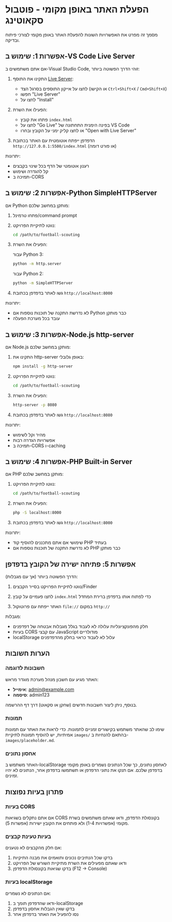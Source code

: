 # הפעלת האתר באופן מקומי - פוטבול סקאוטינג

מסמך זה מפרט את האפשרויות השונות להפעלת האתר באופן מקומי לצורכי פיתוח ובדיקה.

## אפשרות 1: שימוש ב-VS Code Live Server

אם אתם משתמשים ב-Visual Studio Code, זוהי הדרך הפשוטה ביותר:

1. התקינו את התוסף [Live Server](https://marketplace.visualstudio.com/items?itemName=ritwickdey.LiveServer):
   - לחצו על אייקון התוספים בסרגל הצד (או הקישו `Ctrl+Shift+X` / `Cmd+Shift+X`)
   - חפשו "Live Server"
   - לחצו על "Install"

2. הפעילו את השרת:
   - פתחו את קובץ `index.html`
   - לחצו על "Go Live" בפינה הימנית התחתונה של VS Code
   - או לחצו קליק ימני על הקובץ ובחרו "Open with Live Server"

3. הדפדפן ייפתח אוטומטית עם האתר בכתובת `http://127.0.0.1:5500/index.html` (או פורט דומה)

יתרונות:
- רענון אוטומטי של הדף בכל שינוי בקבצים
- קל להגדרה ושימוש
- תמיכה ב-CORS

## אפשרות 2: שימוש ב-Python SimpleHTTPServer

אם Python מותקן במחשב שלכם:

1. פתחו טרמינל/command prompt

2. נווטו לתיקיית הפרויקט:
   ```bash
   cd /path/to/football-scouting
   ```

3. הפעילו את השרת:
   
   עבור Python 3:
   ```bash
   python -m http.server
   ```
   
   עבור Python 2:
   ```bash
   python -m SimpleHTTPServer
   ```

4. גשו לאתר בדפדפן בכתובת `http://localhost:8000`

יתרונות:
- לא נדרשת התקנה של תוכנות נוספות אם Python כבר מותקן
- עובד בכל מערכת הפעלה

## אפשרות 3: שימוש ב-Node.js http-server

אם Node.js מותקן במחשב שלכם:

1. התקינו את http-server באופן גלובלי:
   ```bash
   npm install -g http-server
   ```

2. נווטו לתיקיית הפרויקט:
   ```bash
   cd /path/to/football-scouting
   ```

3. הפעילו את השרת:
   ```bash
   http-server -p 8080
   ```

4. גשו לאתר בדפדפן בכתובת `http://localhost:8080`

יתרונות:
- מהיר וקל לשימוש
- אפשרויות הגדרה רבות
- תמיכה ב-CORS ו-caching

## אפשרות 4: שימוש ב-PHP Built-in Server

אם PHP מותקן במחשב שלכם:

1. נווטו לתיקיית הפרויקט:
   ```bash
   cd /path/to/football-scouting
   ```

2. הפעילו את השרת:
   ```bash
   php -S localhost:8000
   ```

3. גשו לאתר בדפדפן בכתובת `http://localhost:8000`

יתרונות:
- שימושי אם אתם מתכננים להוסיף קוד PHP בעתיד
- לא נדרשת התקנה של תוכנות נוספות אם PHP כבר מותקן

## אפשרות 5: פתיחה ישירה של הקובץ בדפדפן

הדרך הפשוטה ביותר (אך עם מגבלות):

1. נווטו לתיקיית הפרויקט בסייר הקבצים/Finder

2. לחצו פעמיים על קובץ `index.html` כדי לפתוח אותו בדפדפן ברירת המחדל

3. האתר ייפתח עם פרוטוקול `file://` במקום `http://`

מגבלות:
- חלק מהפונקציונליות עלולה לא לעבוד בגלל מגבלות אבטחה של דפדפנים
- בעיות CORS עם קבצי JavaScript מודולריים
- localStorage עלול לא לעבוד כראוי בחלק מהדפדפנים

## הערות חשובות

### חשבונות לדוגמה

האתר מגיע עם חשבון מנהל מערכת מוגדר מראש:

- **אימייל**: admin@example.com
- **סיסמה**: admin123

בנוסף, ניתן ליצור חשבונות חדשים (שחקן או סקאוט) דרך דף ההרשמה.

### תמונות

שימו לב שהאתר משתמש בקישורים זמניים לתמונות. כדי לראות את האתר עם תמונות אמיתיות, יש להוסיף תמונות לתיקיית `images/` בהתאם להנחיות ב-`images/placeholder.md`.

### אחסון נתונים

האתר משתמש ב-localStorage לאחסון נתונים, כך שכל הנתונים נשמרים באופן מקומי בדפדפן שלכם. אם תנקו את נתוני הדפדפן או תשתמשו בדפדפן אחר, הנתונים לא יהיו זמינים.

## פתרון בעיות נפוצות

### בעיות CORS

אם אתם נתקלים בשגיאות CORS בקונסולת הדפדפן, ודאו שאתם משתמשים בשרת מקומי (אפשרויות 1-4) ולא פותחים את הקובץ ישירות (אפשרות 5).

### בעיות טעינת קבצים

אם חלק מהקבצים לא נטענים:
1. בדקו שכל הנתיבים נכונים ותואמים את מבנה התיקיות
2. ודאו שאתם מפעילים את השרת מתיקיית השורש של הפרויקט
3. בדקו שגיאות בקונסולת הדפדפן (F12 -> Console)

### בעיות localStorage

אם הנתונים לא נשמרים:
1. ודאו שהדפדפן תומך ב-localStorage
2. בדקו שאין הגבלות אחסון בדפדפן
3. נסו להפעיל את האתר בדפדפן אחר